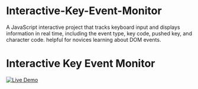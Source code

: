 # Interactive-Key-Event-Monitor
A JavaScript interactive project that tracks keyboard input and displays information in real time, including the event type, key code, pushed key, and character code.  helpful for novices learning about DOM events.

# Interactive Key Event Monitor
[![Live Demo](https://img.shields.io/badge/Live%20Demo-Click%20Here-brightgreen)](https://aaditech25.github.io/Interactive-Key-Event-Monitor/)

